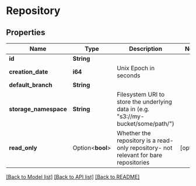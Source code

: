 # Repository

## Properties

Name | Type | Description | Notes
------------ | ------------- | ------------- | -------------
**id** | **String** |  | 
**creation_date** | **i64** | Unix Epoch in seconds | 
**default_branch** | **String** |  | 
**storage_namespace** | **String** | Filesystem URI to store the underlying data in (e.g. \"s3://my-bucket/some/path/\") | 
**read_only** | Option<**bool**> | Whether the repository is a read-only repository- not relevant for bare repositories | [optional]

[[Back to Model list]](../README.md#documentation-for-models) [[Back to API list]](../README.md#documentation-for-api-endpoints) [[Back to README]](../README.md)


